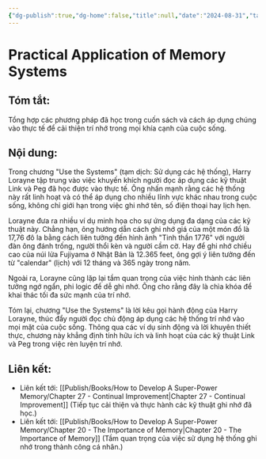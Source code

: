 ```yaml
---
{"dg-publish":true,"dg-home":false,"title":null,"date":"2024-08-31","tags":["#books","#memory","#How_to_Develop_A_Super_Power_Memory"],"Chương":"Chương26","dg-path":"Books/How to Develop A Super-Power Memory/Chapter 26 - Use the Systems.md","permalink":"/books/how-to-develop-a-super-power-memory/chapter-26-use-the-systems/","dgPassFrontmatter":true,"updated":"2025-01-30T18:52:02.469+07:00"}
---
```


# Practical Application of Memory Systems

##  **Tóm tắt**: 
Tổng hợp các phương pháp đã học trong cuốn sách và cách áp dụng chúng vào thực tế để cải thiện trí nhớ trong mọi khía cạnh của cuộc sống.

##  **Nội dung**: 
Trong chương "Use the Systems" (tạm dịch: Sử dụng các hệ thống), Harry Lorayne tập trung vào việc khuyến khích người đọc áp dụng các kỹ thuật Link và Peg đã học được vào thực tế. Ông nhấn mạnh rằng các hệ thống này rất linh hoạt và có thể áp dụng cho nhiều lĩnh vực khác nhau trong cuộc sống, không chỉ giới hạn trong việc ghi nhớ tên, số điện thoại hay lịch hẹn.

Lorayne đưa ra nhiều ví dụ minh họa cho sự ứng dụng đa dạng của các kỹ thuật này. Chẳng hạn, ông hướng dẫn cách ghi nhớ giá của một món đồ là 17,76 đô la bằng cách liên tưởng đến hình ảnh "Tinh thần 1776" với người đàn ông đánh trống, người thổi kèn và người cầm cờ. Hay để ghi nhớ chiều cao của núi lửa Fujiyama ở Nhật Bản là 12.365 feet, ông gợi ý liên tưởng đến từ "calendar" (lịch) với 12 tháng và 365 ngày trong năm.

Ngoài ra, Lorayne cũng lặp lại tầm quan trọng của việc hình thành các liên tưởng ngớ ngẩn, phi logic để dễ ghi nhớ. Ông cho rằng đây là chìa khóa để khai thác tối đa sức mạnh của trí nhớ.

Tóm lại, chương "Use the Systems" là lời kêu gọi hành động của Harry Lorayne, thúc đẩy người đọc chủ động áp dụng các hệ thống trí nhớ vào mọi mặt của cuộc sống. Thông qua các ví dụ sinh động và lời khuyên thiết thực, chương này khẳng định tính hữu ích và linh hoạt của các kỹ thuật Link và Peg trong việc rèn luyện trí nhớ.
## **Liên kết**:
- Liên kết tới: [[Publish/Books/How to Develop A Super-Power Memory/Chapter 27 - Continual Improvement\|Chapter 27 - Continual Improvement]] (Tiếp tục cải thiện và thực hành các kỹ thuật ghi nhớ đã học.)
- Liên kết tới: [[Publish/Books/How to Develop A Super-Power Memory/Chapter 20 - The Importance of Memory\|Chapter 20 - The Importance of Memory]] (Tầm quan trọng của việc sử dụng hệ thống ghi nhớ trong thành công cá nhân.)